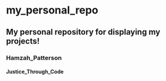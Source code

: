 # my_personal_repo
## My personal repository for displaying my projects!
### Hamzah_Patterson
#### Justice_Through_Code
